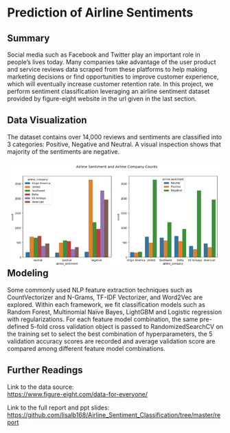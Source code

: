 # Prediction of Airline Sentiments

## Summary 
Social media such as Facebook and Twitter play an important role in people’s lives today. 
Many companies take advantage of the user product and service reviews data scraped from these platforms to help making 
marketing decisions or find opportunities to improve customer experience, which will eventually increase customer retention 
rate. In this project, we perform sentiment classification leveraging an airline sentiment dataset provided by figure-eight 
website in the url given in the last section.

## Data Visualization
The dataset contains over 14,000 reviews and sentiments are classified into 3 categories: Positive, Negative and Neutral. 
A visual inspection shows that majority of the sentiments are negative.

<img src="https://github.com/lisalb168/Bo_project/blob/master/capstone%20project%202/figures/Airline%20Company%20by%20Sentiment.png"
     alt="Airline Company by Sentiment"
     style="float: left; margin-right: 10px;" />
        
## Modeling
Some commonly used NLP feature extraction techniques such as CountVectorizer and N-Grams, TF-IDF Vectorizer, and Word2Vec 
are explored. Within each framework, we fit classification models such as Random Forest, Multinomial Naïve Bayes, 
LightGBM and Logistic regression with regularizations. For each feature model combination, the same pre-defined 5-fold cross validation object is passed to RandomizedSearchCV on the training set to select the best combination of hyperparameters, the 5 validation accuracy scores are recorded and average validation score are compared among different feature model combinations.

## Further Readings
Link to the data source:  
https://www.figure-eight.com/data-for-everyone/

Link to the full report and ppt slides:  
https://github.com/lisalb168/Airline_Sentiment_Classification/tree/master/report

